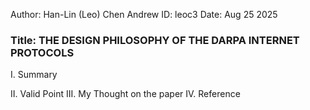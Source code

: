 Author: Han-Lin (Leo) Chen
Andrew ID: leoc3
Date: Aug 25 2025
### Title: THE DESIGN PHILOSOPHY OF THE DARPA INTERNET PROTOCOLS
I. Summary

II. Valid Point
III. My Thought on the paper
IV. Reference 


